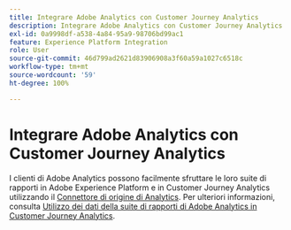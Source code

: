 ```yaml
---
title: Integrare Adobe Analytics con Customer Journey Analytics
description: Integrare Adobe Analytics con Customer Journey Analytics
exl-id: 0a9998df-a538-4a84-95a9-98706bd99ac1
feature: Experience Platform Integration
role: User
source-git-commit: 46d799ad2621d83906908a3f60a59a1027c6518c
workflow-type: tm+mt
source-wordcount: '59'
ht-degree: 100%

---
```


# Integrare Adobe Analytics con Customer Journey Analytics

I clienti di Adobe Analytics possono facilmente sfruttare le loro suite di rapporti in Adobe Experience Platform e in Customer Journey Analytics utilizzando il [Connettore di origine di Analytics](https://experienceleague.adobe.com/docs/experience-platform/sources/connectors/adobe-applications/analytics.html?lang=it). Per ulteriori informazioni, consulta [Utilizzo dei dati della suite di rapporti di Adobe Analytics in Customer Journey Analytics](/help/getting-started/aa-vs-cja/aa-data-in-cja.md).
